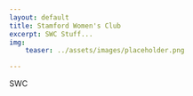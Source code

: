 ```yaml
---
layout: default
title: Stamford Women's Club
excerpt: SWC Stuff...
img:
    teaser: ../assets/images/placeholder.png

---
```

 SWC
